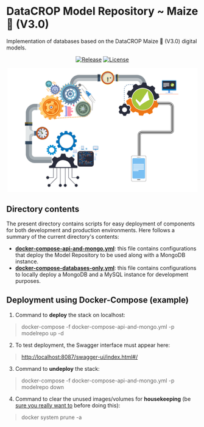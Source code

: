 # DataCROP Model Repository ~ Maize :corn: (V3.0) 
Implementation of databases based on the DataCROP Maize :corn: (V3.0) digital models. 
<p align="center">
<a href="https://github.com/datacrop/maize-model-repository/releases"><img src="https://img.shields.io/badge/latest%20release-v0.3.0-blueviolet" alt="Release"></a>
<a href="https://github.com/datacrop/maize-model-repository/blob/main/LICENSE"><img src="https://img.shields.io/github/license/datacrop/maize-model-repository" alt="License"></a>
</p>

<p align="center">
  <img src="../pictures/release.jpg" width="500px" />
</p>

## Directory contents
The present directory contains scripts for easy deployment of components for both development and production environments. Here follows a summary of the current directory's contents:
* **[docker-compose-api-and-mongo.yml](docker-compose-api-and-mongo.yml)**: this file contains configurations that deploy the Model Repository to be used along with a MongoDB instance.
* **[docker-compose-databases-only.yml](docker-compose-databases-only.yml)**: this file contains configurations to locally deploy a MongoDB and a MySQL instance for development purposes.

## Deployment using Docker-Compose (example)
1. Command to **deploy** the stack on localhost:
> docker-compose -f docker-compose-api-and-mongo.yml -p modelrepo up -d 

2. To test deployment, the Swagger interface must appear here:
> <a href="" onclick="return false">http://localhost:8087/swagger-ui/index.html#/</a>

3. Command to **undeploy** the stack:
> docker-compose -f docker-compose-api-and-mongo.yml -p modelrepo down

4. Command to clear the unused images/volumes for **housekeeping** (be <u>sure you really want to</u> before doing this):

> docker system prune -a